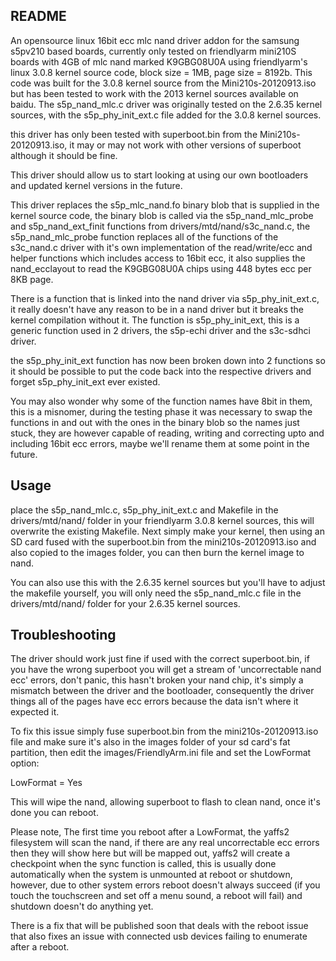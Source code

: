 README
-------
An opensource linux 16bit ecc mlc nand driver addon for the samsung s5pv210 based boards, currently 
only tested on friendlyarm mini210S boards  with 4GB of mlc nand marked K9GBG08U0A using 
friendlyarm's linux 3.0.8 kernel source code, block size = 1MB, page size = 8192b.  This code was 
built for the 3.0.8 kernel source from the Mini210s-20120913.iso but has been tested to work with 
the 2013 kernel sources available on baidu.  The s5p_nand_mlc.c driver was originally tested on the
 2.6.35 kernel sources, with the s5p_phy_init_ext.c file added for the 3.0.8 kernel sources.

this driver has only been tested with superboot.bin from the Mini210s-20120913.iso, it may or may 
not work with other versions of superboot although it should be fine.

This driver should allow us to start looking at using our own bootloaders and updated kernel 
versions in the future.

This driver replaces the s5p_mlc_nand.fo binary blob that is supplied in the kernel source code, 
the binary blob is called via the s5p_nand_mlc_probe and s5p_nand_ext_finit functions from 
drivers/mtd/nand/s3c_nand.c, the s5p_nand_mlc_probe function replaces all of the functions of the 
s3c_nand.c driver with it's own implementation of the read/write/ecc and helper functions which 
includes access to 16bit ecc, it also supplies the nand_ecclayout to read the K9GBG08U0A chips 
using 448 bytes ecc per 8KB page.

There is a function that is linked into the nand driver via s5p_phy_init_ext.c, it really doesn't 
have any reason to be in a nand driver but it breaks the kernel compilation without it. The 
function is s5p_phy_init_ext, this is a generic function used in 2 drivers, the s5p-echi driver and 
the s3c-sdhci driver.

the s5p_phy_init_ext function has now been broken down into 2 functions so it should be possible to 
put the code back into the respective drivers and forget s5p_phy_init_ext ever existed.

You may also wonder why some of the function names have 8bit in them, this is a misnomer, during 
the testing phase it was necessary to swap the functions in and out with the ones in the binary 
blob so the names just stuck, they are however capable of reading, writing and correcting upto and 
including 16bit ecc errors, maybe we'll rename them at some point in the future.

Usage
-----

place the s5p_nand_mlc.c, s5p_phy_init_ext.c and Makefile in the drivers/mtd/nand/ folder in your 
friendlyarm 3.0.8 kernel sources, this will overwrite the existing Makefile.  Next simply make your
 kernel, then using an SD card fused with the superboot.bin from the mini210s-20120913.iso and also 
 copied to the images folder, you can then burn the kernel image to nand.
 
You can also use this with the 2.6.35 kernel sources but you'll have to adjust the makefile 
yourself, you will only need the s5p_nand_mlc.c file in the drivers/mtd/nand/ folder for your
2.6.35 kernel sources.

Troubleshooting
---------------
The driver should work just fine if used with the correct superboot.bin, if you have the wrong 
superboot you will get a stream of 'uncorrectable nand ecc' errors, don't panic, this hasn't broken 
your nand chip, it's simply a mismatch between the driver and the bootloader, consequently the 
driver things all of the pages have ecc errors because the data isn't where it expected it.

To fix this issue simply fuse superboot.bin from the mini210s-20120913.iso file and make sure it's 
also in the images folder of your sd card's fat partition, then edit the images/FriendlyArm.ini 
file and set the LowFormat option:

LowFormat = Yes

This will wipe the nand, allowing superboot to flash to clean nand, once it's done you can reboot.

 
Please note, The first time you reboot after a LowFormat, the yaffs2 filesystem will scan the nand, 
if there are any real uncorrectable ecc errors then they will show here but will be mapped out, 
yaffs2 will create a checkpoint when the sync function is called, this is usually done 
automatically when the system is unmounted at reboot or shutdown, however, due to other system 
errors reboot doesn't always succeed (if you touch the touchscreen and set off a menu sound, a 
reboot will fail) and shutdown doesn't do anything yet.

There is a fix that will be published soon that deals with the reboot issue that also fixes an 
issue with connected usb devices failing to enumerate after a reboot.
